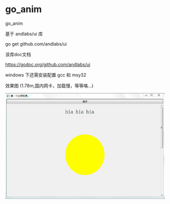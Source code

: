 # go_anim
go_anim

基于 andlabs/ui 库 

go get github.com/andlabs/ui

该库doc文档 

https://godoc.org/github.com/andlabs/ui

windows 下还需安装配置 gcc 和 msy32

效果图 (1.78m,国内网卡，加载慢，等等咯...)

![Alt text](https://github.com/hu5712022/go_anim/blob/master/show_demo.gif)

